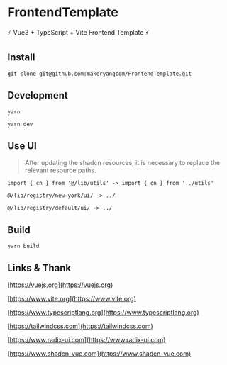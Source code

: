 # FrontendTemplate

⚡ Vue3 + TypeScript + Vite Frontend Template ⚡

## Install

```shell
git clone git@github.com:makeryangcom/FrontendTemplate.git
```

## Development

```shell
yarn
```

```shell
yarn dev
```

## Use UI

> After updating the shadcn resources, it is necessary to replace the relevant resource paths.

```shell
import { cn } from '@/lib/utils' -> import { cn } from '../utils'
```

```shell
@/lib/registry/new-york/ui/ -> ../
```

```shell
@/lib/registry/default/ui/ -> ../
```


## Build

```shell
yarn build
```

## Links & Thank

[https://vuejs.org](https://vuejs.org)

[https://www.vite.org](https://www.vite.org)

[https://www.typescriptlang.org](https://www.typescriptlang.org)

[https://tailwindcss.com](https://tailwindcss.com)

[https://www.radix-ui.com](https://www.radix-ui.com)

[https://www.shadcn-vue.com](https://www.shadcn-vue.com)